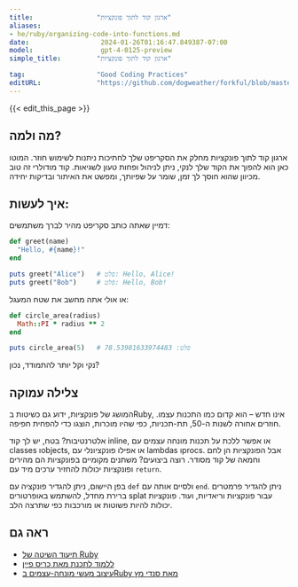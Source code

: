 ```yaml
---
title:                "ארגון קוד לתוך פונקציות"
aliases:
- he/ruby/organizing-code-into-functions.md
date:                  2024-01-26T01:16:47.849387-07:00
model:                 gpt-4-0125-preview
simple_title:         "ארגון קוד לתוך פונקציות"

tag:                  "Good Coding Practices"
editURL:              "https://github.com/dogweather/forkful/blob/master/content/he/ruby/organizing-code-into-functions.md"
---
```


{{< edit_this_page >}}

## מה ולמה?
ארגון קוד לתוך פונקציות מחלק את הסקריפט שלך לחתיכות ניתנות לשימוש חוזר. המוטו כאן הוא להפוך את הקוד שלך לנקי, ניתן לניהול ופחות טעון לשגיאות. קוד מודולרי זה טוב מכיוון שהוא חוסך לך זמן, שומר על שפיותך, ומפשט את האיתור ובדיקות יחידה.

## איך לעשות:
דמיין שאתה כותב סקריפט מהיר לברך משתמשים:

```Ruby
def greet(name)
  "Hello, #{name}!"
end

puts greet("Alice")   # פלט: Hello, Alice!
puts greet("Bob")     # פלט: Hello, Bob!
```

או אולי אתה מחשב את שטח המעגל:

```Ruby
def circle_area(radius)
  Math::PI * radius ** 2
end

puts circle_area(5)   # פלט: 78.53981633974483
```

נקי וקל יותר להתמודד, נכון?

## צלילה עמוקה
המושג של פונקציות, ידוע גם כשיטות בRuby, אינו חדש – הוא קדום כמו התכנות עצמו. חוזרים אחורה לשנות ה-50, תת-תכניות, כפי שהיו מוכרות, הוצגו כדי להפחית חפיפה.

אלטרנטיבות? בטח, יש לך קוד inline, או אפשר ללכת על תכנות מונחה עצמים עם classes וobjects, או אפילו פונקציונלי עם lambdas וprocs. אבל הפונקציות הן לחם וחמאה של קוד מסודר. רוצה ביצועים? משתנים מקומיים בפונקציות הם מהירים ופונקציות יכולות להחזיר ערכים מיד עם `return`.

בפן היישום, ניתן להגדיר פונקציה עם `def` ולסיים אותה עם `end`. ניתן להגדיר פרמטרים ברירת מחדל, להשתמש באופרטורים splat עבור פונקציות וריאדיות, ועוד. פונקציות יכולות להיות פשוטות או מורכבות כפי שתרצה הלב.

## ראה גם
- [תיעוד השיטה של Ruby](https://ruby-doc.org/core-2.7.0/Method.html)
- [ללמוד לתכנת מאת כריס פיין](https://pine.fm/LearnToProgram/)
- [עיצוב מעשי מונחה-עצמים בRuby מאת סנדי מץ](https://www.poodr.com/)
